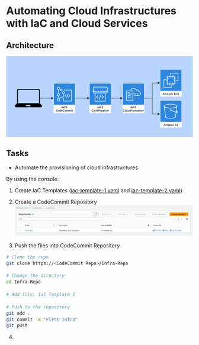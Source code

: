 # Automating Cloud Infrastructures with IaC and Cloud Services

## Architecture

![Architecture](https://github.com/Mregojos/Cloud-Infrastructures/blob/main/images/Architecture.png?raw=true)

## Tasks
* Automate the provisioning of cloud infrastructures

By using the console:
1. Create IaC Templates ([iac-template-1.yaml](https://github.com/Mregojos/Cloud-Infrastructures/blob/main/code/iac-template-1.yaml) and [iac-template-2.yaml](https://github.com/Mregojos/Cloud-Infrastructures/blob/main/code/iac-template-2.yaml))

2. Create a CodeCommit Repository
![CodeCommit](https://github.com/Mregojos/Cloud-Infrastructures/blob/main/images/CodeCommit.png?raw=true)

3. Push the files into CodeCommit Repository
```sh
# Clone the repo
git clone https://<CodeCommit Repo>/Infra-Repo

# Change the directory
cd Infra-Repo

# Add file: IaC Template 1

# Push to the repository
git add .
git commit -m "First Infra"
git push
```

4. 

